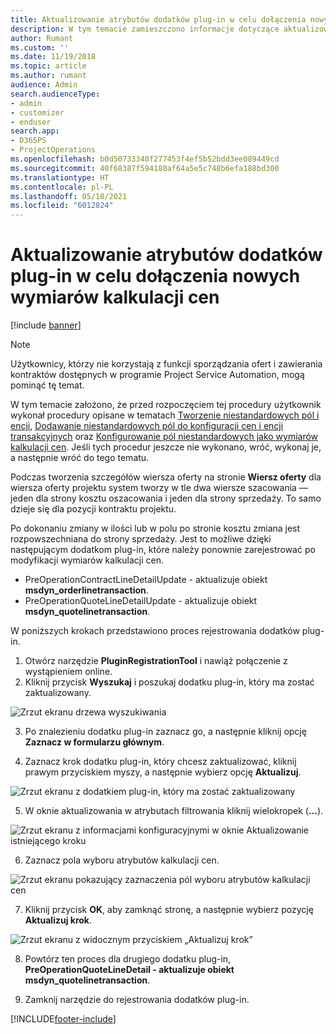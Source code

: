 ```yaml
---
title: Aktualizowanie atrybutów dodatków plug-in w celu dołączenia nowych wymiarów kalkulacji cen
description: W tym temacie zamieszczono informacje dotyczące aktualizowania atrybutów dodatków plug-in o wymiary kalkulacji cen.
author: Rumant
ms.custom: ''
ms.date: 11/19/2018
ms.topic: article
ms.author: rumant
audience: Admin
search.audienceType:
- admin
- customizer
- enduser
search.app:
- D365PS
- ProjectOperations
ms.openlocfilehash: b0d50733340f277453f4ef5b52bdd3ee089449cd
ms.sourcegitcommit: 40f68387f594180af64a5e5c748b6efa188bd300
ms.translationtype: HT
ms.contentlocale: pl-PL
ms.lasthandoff: 05/10/2021
ms.locfileid: "6012824"
---
```

# <a name="update-plug-in-attributes-to-include-new-pricing-dimensions"></a>Aktualizowanie atrybutów dodatków plug-in w celu dołączenia nowych wymiarów kalkulacji cen

[!include [banner](../includes/psa-now-project-operations.md)]

> [!NOTE]
> Użytkownicy, którzy nie korzystają z funkcji sporządzania ofert i zawierania kontraktów dostępnych w programie Project Service Automation, mogą pominąć tę temat.

W tym temacie założono, że przed rozpoczęciem tej procedury użytkownik wykonał procedury opisane w tematach [Tworzenie niestandardowych pól i encji](create-custom-fields-entities.md), [Dodawanie niestandardowych pól do konfiguracji cen i encji transakcyjnych](field-references.md) oraz [Konfigurowanie pól niestandardowych jako wymiarów kalkulacji cen](set-up-pricing-dimensions.md). Jeśli tych procedur jeszcze nie wykonano, wróć, wykonaj je, a następnie wróć do tego tematu.

Podczas tworzenia szczegółów wiersza oferty na stronie **Wiersz oferty** dla wiersza oferty projektu system tworzy w tle dwa wiersze szacowania — jeden dla strony kosztu oszacowania i jeden dla strony sprzedaży. To samo dzieje się dla pozycji kontraktu projektu.

Po dokonaniu zmiany w ilości lub w polu po stronie kosztu zmiana jest rozpowszechniana do strony sprzedaży. Jest to możliwe dzięki następującym dodatkom plug-in, które należy ponownie zarejestrować po modyfikacji wymiarów kalkulacji cen.

- PreOperationContractLineDetailUpdate - aktualizuje obiekt **msdyn_orderlinetransaction**.
- PreOperationQuoteLineDetailUpdate - aktualizuje obiekt **msdyn_quotelinetransaction**.

W poniższych krokach przedstawiono proces rejestrowania dodatków plug-in.

1. Otwórz narzędzie **PluginRegistrationTool** i nawiąż połączenie z wystąpieniem online.
2. Kliknij przycisk **Wyszukaj** i poszukaj dodatku plug-in, który ma zostać zaktualizowany.

 ![Zrzut ekranu drzewa wyszukiwania](media/PRT-1.png)

3. Po znalezieniu dodatku plug-in zaznacz go, a następnie kliknij opcję **Zaznacz w formularzu głównym**.

4. Zaznacz krok dodatku plug-in, który chcesz zaktualizować, kliknij prawym przyciskiem myszy, a następnie wybierz opcję **Aktualizuj**.

 ![Zrzut ekranu z dodatkiem plug-in, który ma zostać zaktualizowany](media/PRT-2.png)
 
5. W oknie aktualizowania w atrybutach filtrowania kliknij wielokropek (**...**).

 ![Zrzut ekranu z informacjami konfiguracyjnymi w oknie Aktualizowanie istniejącego kroku](media/PRT-3.png)
 
6. Zaznacz pola wyboru atrybutów kalkulacji cen.

 ![Zrzut ekranu pokazujący zaznaczenia pól wyboru atrybutów kalkulacji cen](media/PRT-4.png)

7. Kliknij przycisk **OK**, aby zamknąć stronę, a następnie wybierz pozycję **Aktualizuj krok**.

 ![Zrzut ekranu z widocznym przyciskiem „Aktualizuj krok”](media/PRT-5.png)
 
8. Powtórz ten proces dla drugiego dodatku plug-in, **PreOperationQuoteLineDetail - aktualizuje obiekt msdyn_quotelinetransaction**.

9. Zamknij narzędzie do rejestrowania dodatków plug-in.



[!INCLUDE[footer-include](../includes/footer-banner.md)]